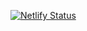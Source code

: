 [![Netlify Status](https://api.netlify.com/api/v1/badges/b3798ab6-11f7-422c-a63b-38c6ddc5d8b5/deploy-status)](https://app.netlify.com/sites/chlorophyllkid-neo-styleguide/deploys)
